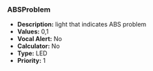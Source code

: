 ### ABSProblem

- **Description:** light that indicates ABS problem
- **Values:** 0,1
- **Vocal Alert:** No
- **Calculator:** No
- **Type:** LED
- **Priority:** 1
